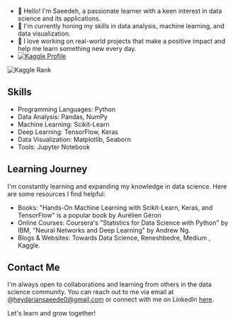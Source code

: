 - 👋 Hello! I'm Saeedeh, a passionate learner with a keen interest in data science and its applications.
- 🌱 I'm currently honing my skills in data analysis, machine learning, and data visualization.
- 👀 I love working on real-world projects that make a positive impact and help me learn something new every day.
- [![Kaggle Profile](https://img.shields.io/badge/Kaggle-saeedeheydarian-blue?style=flat-square&logo=kaggle)](https://www.kaggle.com/saeedeheydarian)

![Kaggle Rank](https://www.kaggle.com/static/images/tiers/expert@192.png)

 ## Skills
- Programming Languages: Python
- Data Analysis: Pandas, NumPy
- Machine Learning: Scikit-Learn
- Deep Learning: TensorFlow, Keras
- Data Visualization: Matplotlib, Seaborn
- Tools: Jupyter Notebook

## Learning Journey

I'm constantly learning and expanding my knowledge in data science. Here are some resources I find helpful:

- Books: "Hands-On Machine Learning with Scikit-Learn, Keras, and TensorFlow" is a popular book by Aurélien Géron
- Online Courses: Coursera's "Statistics for Data Science with Python" by IBM, "Neural Networks and Deep Learning" by Andrew Ng.
- Blogs & Websites: Towards Data Science, Reneshbedre, Medium , Kaggle.

## Contact Me

I'm always open to collaborations and learning from others in the data science community. You can reach out to me via email at @heydariansaeede0@gmail.com or connect with me on LinkedIn [here](https://www.linkedin.com/in/saeedeh-heydarian-02a593240/).

Let's learn and grow together!
